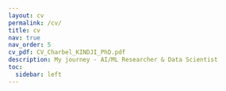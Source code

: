 ```yaml
---
layout: cv
permalink: /cv/
title: cv
nav: true
nav_order: 5
cv_pdf: CV_Charbel_KINDJI_PhD.pdf
description: My journey - AI/ML Researcher & Data Scientist
toc:
  sidebar: left
---
```

